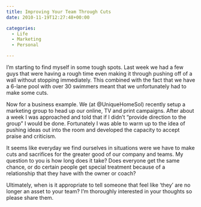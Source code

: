 ```yaml
---
title: Improving Your Team Through Cuts
date: 2010-11-19T12:27:48+00:00

categories:
  - Life
  - Marketing
  - Personal

---
```


I&#8217;m starting to find myself in some tough spots. Last week we had a few guys that were having a rough time even making it through pushing off of a wall without stopping immediately. This combined with the fact that we have a 6-lane pool with over 30 swimmers meant that we unfortunately had to make some cuts.

Now for a business example. We (at @UniqueHomeSol) recently setup a marketing group to head up our online, TV and print campaigns. After about a week I was approached and told that if I didn&#8217;t &#8220;provide direction to the group&#8221; I would be done. Fortunately I was able to warm up to the idea of pushing ideas out into the room and developed the capacity to accept praise and criticism.

It seems like everyday we find ourselves in situations were we have to make cuts and sacrifices for the greater good of our company and teams. My question to you is how long does it take? Does everyone get the same chance, or do certain people get special treatment because of a relationship that they have with the owner or coach?

Ultimately, when is it appropriate to tell someone that feel like &#8216;they&#8217; are no longer an asset to your team? I&#8217;m thoroughly interested in your thoughts so please share them.
